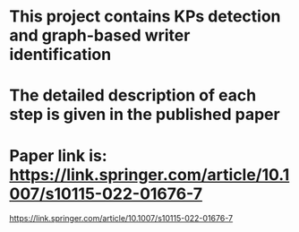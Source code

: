 # This project contains KPs detection and graph-based writer identification
# The detailed description of each step is given in the published paper
# Paper link is: https://link.springer.com/article/10.1007/s10115-022-01676-7
https://link.springer.com/article/10.1007/s10115-022-01676-7

